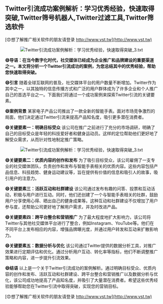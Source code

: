 ## **Twitter引流成功案例解析：学习优秀经验，快速取得突破,Twitter筛号机器人,Twitter过滤工具,Twitter筛选软件**

[😍想了解推广相关软件的朋友请登录 http://www.vst.tw](http://www.vst.tw)

 <center><img src="https://vst.tw/MP4/tuiguang/png/2.png" alt="Twitter引流成功案例解析：学习优秀经验，快速取得突破_3.txt"></center>

**😄导语：在当今数字化时代，社交媒体已经成为企业推广和品牌建设的重要渠道之一。本文将分析一个Twitter引流成功的案例，为您总结其中的优秀经验，帮助您快速取得突破。**

**😄引言**
随着全球互联网的普及，社交媒体平台的用户数量不断增加。Twitter作为其中之一，以其独特的信息传播方式和广泛的用户群体成为了许多企业和个人推广自己的首选平台之一。下面我们将通过一个成功案例来探索Twitter引流的关键要素。

**😄案例背景**
某家电子产品公司推出了一款全新的智能手表。面对市场竞争激烈的局面，他们决定通过Twitter引流来提高产品知名度，吸引更多潜在消费者。

**😄关键要素一：明确目标受众**
该公司在推广之前进行了充分的市场调研，明确了自己的目标受众是年轻的科技爱好者和健身运动员。这样的定位帮助他们更好地了解受众需求，从而针对性地制定推广策略。

 <center><img src="https://vst.tw/MP4/tuiguang/png/0.png" alt="Twitter引流成功案例解析：学习优秀经验，快速取得突破_3.txt"></center>

**😄关键要素二：优质内容的创作和发布**
为了吸引目标受众，该公司雇佣了一支专业的社交媒体团队，负责创作和发布与智能手表相关的优质内容。这些内容包括产品信息、科技趋势、健身运动建议等，旨在提供有价值的信息和吸引人的故事，吸引用户的注意力。

**😄关键要素三：活跃互动和社群建设**
该公司通过发布有趣的问答、投票和互动活动，积极与用户进行互动。同时，他们还创建了一个与智能手表相关的社群，鼓励用户分享使用心得、晒出自己的健身成果等。这种互动和社群建设不仅增加了用户参与度，还帮助公司更好地了解用户需求，并及时改进产品。

**😄关键要素四：跨平台整合和营销推广**
为了最大程度地扩大影响力，该公司将Twitter与其他社交媒体平台进行了整合，例如Instagram、YouTube等。他们在不同平台上发布相应的内容，增强品牌曝光度，并通过用户转发和互动来扩散影响力。

**😄关键要素五：数据分析与优化**
该公司通过Twitter提供的数据分析工具，对推广效果进行定期评估和优化。通过分析用户互动、转化率等指标，他们不断调整推广策略和内容，进一步提升引流效果。

**😄结语**
以上是一个关于Twitter引流成功的案例解析。通过明确目标受众、优质内容的创作和发布、活跃互动和社群建设、跨平台整合和营销推广以及数据分析与优化，该公司成功地提高了产品知名度，并吸引了大量潜在消费者。希望这些优秀经验能够帮助您在Twitter引流中取得突破，实现您的营销目标。

[😍想了解推广相关软件的朋友请登录 http://www.vst.tw](http://www.vst.tw)



